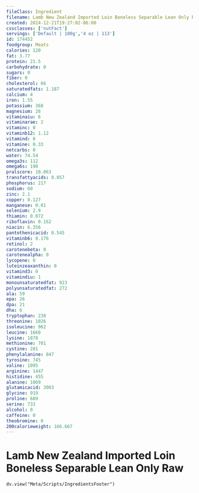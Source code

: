 ```yaml
---
fileClass: Ingredient
filename: Lamb New Zealand Imported Loin Boneless Separable Lean Only Raw
created: 2024-12-21T19:27:02-06:00
cssclasses: ['nutFact']
servings: ['Default | 100g','4 oz | 113']
id: 174452
foodgroup: Meats
calories: 120
fat: 3.77
protein: 21.5
carbohydrate: 0
sugars: 0
fiber: 0
cholesterol: 66
saturatedfats: 1.187
calcium: 4
iron: 1.55
potassium: 368
magnesium: 26
vitaminaiu: 6
vitaminarae: 2
vitaminc: 0
vitaminb12: 1.12
vitamind: 0
vitamine: 0.33
netcarbs: 0
water: 74.54
omega3s: 112
omega6s: 198
pralscore: 10.063
transfattyacids: 0.057
phosphorus: 217
sodium: 60
zinc: 2.1
copper: 0.127
manganese: 0.01
selenium: 2.9
thiamin: 0.072
riboflavin: 0.162
niacin: 6.356
pantothenicacid: 0.545
vitaminb6: 0.176
retinol: 2
carotenebeta: 0
carotenealpha: 0
lycopene: 0
luteinzeaxanthin: 0
vitamind3: 0
vitamindiu: 1
monounsaturatedfat: 923
polyunsaturatedfat: 272
ala: 59
epa: 26
dpa: 21
dha: 6
tryptophan: 238
threonine: 1026
isoleucine: 962
leucine: 1660
lysine: 1878
methionine: 701
cystine: 281
phenylalanine: 847
tyrosine: 745
valine: 1095
arginine: 1447
histidine: 455
alanine: 1069
glutamicacid: 3003
glycine: 919
proline: 689
serine: 733
alcohol: 0
caffeine: 0
theobromine: 0
200calorieweight: 166.667
---
```


# Lamb New Zealand Imported Loin Boneless Separable Lean Only Raw

```dataviewjs
dv.view("Meta/Scripts/IngredientsFooter")
```
